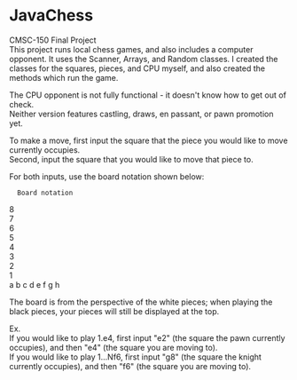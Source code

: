 # JavaChess
CMSC-150 Final Project  
This project runs local chess games, and also includes a computer opponent. It uses the Scanner, Arrays, and Random classes. I created the classes for the squares, pieces, and CPU myself, and also created the methods which run the game.

The CPU opponent is not fully functional - it doesn't know how to get out of check.  
Neither version features castling, draws, en passant, or pawn promotion yet.  


To make a move, first input the square that the piece you would like to move currently occupies.  
Second, input the square that you would like to move that piece to.  

For both inputs, use the board notation shown below:  

      Board notation  
8  
7  
6  
5  
4  
3  
2  
1  
 a  b  c  d  e  f  g  h

The board is from the perspective of the white pieces; when playing the black pieces, your pieces will still be displayed at the top.  

Ex.  
If you would like to play 1.e4, first input "e2" (the square the pawn currently occupies), and then "e4" (the square you are moving to).  
If you would like to play 1...Nf6, first input "g8" (the square the knight currently occupies), and then "f6" (the square you are moving to).  
